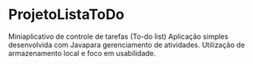 # ProjetoListaToDo
Miniaplicativo de controle de tarefas (To-do list) Aplicação simples desenvolvida com Javapara gerenciamento de atividades. Utilização de armazenamento local e foco em usabilidade.
